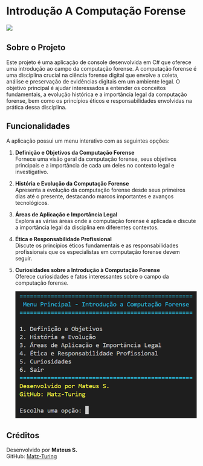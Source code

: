 # Introdução A Computação Forense 

<img src="https://user-images.githubusercontent.com/74038190/212284115-f47cd8ff-2ffb-4b04-b5bf-4d1c14c0247f.gif" width="1000">

## Sobre o Projeto

Este projeto é uma aplicação de console desenvolvida em C# que oferece uma introdução ao campo da computação forense. A computação forense é uma disciplina crucial na ciência forense digital que envolve a coleta, análise e preservação de evidências digitais em um ambiente legal. O objetivo principal é ajudar interessados a entender os conceitos fundamentais, a evolução histórica e a importância legal da computação forense, bem como os princípios éticos e responsabilidades envolvidas na prática dessa disciplina.

## Funcionalidades

A aplicação possui um menu interativo com as seguintes opções:

1. **Definição e Objetivos da Computação Forense**  
   Fornece uma visão geral da computação forense, seus objetivos principais e a importância de cada um deles no contexto legal e investigativo.
   
2. **História e Evolução da Computação Forense**  
   Apresenta a evolução da computação forense desde seus primeiros dias até o presente, destacando marcos importantes e avanços tecnológicos.
   
3. **Áreas de Aplicação e Importância Legal**  
   Explora as várias áreas onde a computação forense é aplicada e discute a importância legal da disciplina em diferentes contextos.
   
4. **Ética e Responsabilidade Profissional**  
   Discute os princípios éticos fundamentais e as responsabilidades profissionais que os especialistas em computação forense devem seguir.
   
5. **Curiosidades sobre a Introdução à Computação Forense**  
   Oferece curiosidades e fatos interessantes sobre o campo da computação forense.

   ![Imagem do Projeto](img/1.png)

## Créditos

Desenvolvido por **Mateus S.**  
GitHub: [Matz-Turing](https://github.com/Matz-Turing)
